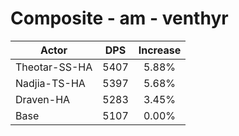 # Composite - am - venthyr
| Actor | DPS | Increase |
|---|:---:|:---:|
|Theotar-SS-HA|5407|5.88%|
|Nadjia-TS-HA|5397|5.68%|
|Draven-HA|5283|3.45%|
|Base|5107|0.00%|
